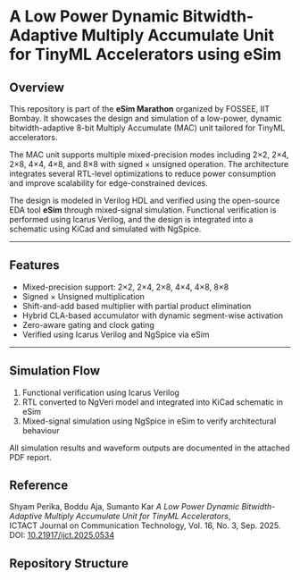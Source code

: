 # A Low Power Dynamic Bitwidth-Adaptive Multiply Accumulate Unit for TinyML Accelerators using eSim

## Overview

This repository is part of the **eSim Marathon** organized by FOSSEE, IIT Bombay. It showcases the design and simulation of a low-power, dynamic bitwidth-adaptive 8-bit Multiply Accumulate (MAC) unit tailored for TinyML accelerators.

The MAC unit supports multiple mixed-precision modes including 2×2, 2×4, 2×8, 4×4, 4×8, and 8×8 with signed × unsigned operation. The architecture integrates several RTL-level optimizations to reduce power consumption and improve scalability for edge-constrained devices.

The design is modeled in Verilog HDL and verified using the open-source EDA tool **eSim** through mixed-signal simulation. Functional verification is performed using Icarus Verilog, and the design is integrated into a schematic using KiCad and simulated with NgSpice.

---

## Features

- Mixed-precision support: 2×2, 2×4, 2×8, 4×4, 4×8, 8×8
- Signed × Unsigned multiplication
- Shift-and-add based multiplier with partial product elimination
- Hybrid CLA-based accumulator with dynamic segment-wise activation
- Zero-aware gating and clock gating
- Verified using Icarus Verilog and NgSpice via eSim

---


## Simulation Flow

1. Functional verification using Icarus Verilog
2. RTL converted to NgVeri model and integrated into KiCad schematic in eSim
3. Mixed-signal simulation using NgSpice in eSim to verify architectural behaviour

All simulation results and waveform outputs are documented in the attached PDF report.

## Reference

Shyam Perika, Boddu Aja, Sumanto Kar 
*A Low Power Dynamic Bitwidth-Adaptive Multiply Accumulate Unit for TinyML Accelerators*,  
ICTACT Journal on Communication Technology, Vol. 16, No. 3, Sep. 2025.  
DOI: [10.21917/ijct.2025.0534](https://doi.org/10.21917/ijct.2025.0534)


## Repository Structure

